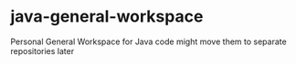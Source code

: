 # java-general-workspace
Personal General Workspace for Java code might move them to separate repositories later
